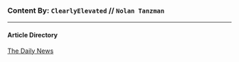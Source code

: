 ### Content By: `ClearlyElevated` // `Nolan Tanzman`

---

#### Article Directory

[The Daily News](https://github.com/Joe-Blob/stories/tree/master/The%20Daily%20News)
